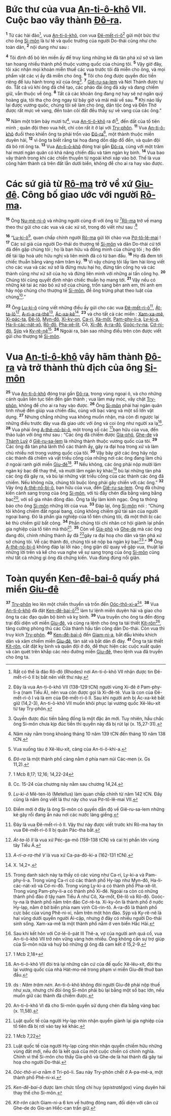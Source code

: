 # Bức thư của vua [An-ti-ô-khô]() VII. Cuộc bao vây thành [Đô-ra]().
<sup><b>1</b></sup> Từ các hải đảo[^1], vua [An-ti-ô-khô](), con vua [Đê-mết-ri-ô]()[^2] gửi một bức thư cho ông [Si-môn]() là tư tế và quốc trưởng của người Do-thái cũng như cho toàn dân, <sup><b>2</b></sup> nội dung như sau :

<sup><b>4</b></sup> Tôi định đổ bộ lên miền ấy để truy lùng những kẻ đã tàn phá xứ sở và làm tan hoang nhiều thành phố thuộc vương quốc của chúng tôi. <sup><b>5</b></sup> Vậy giờ đây, tôi xác nhận mọi khoản miễn thuế các vua trước tôi đã miễn cho ông, và mọi phẩm vật các vị ấy đã miễn cho ông. <sup><b>6</b></sup> Tôi cho ông được quyền đúc tiền riêng để lưu hành trong xứ của ông[^4]. <sup><b>7</b></sup> [Giê-ru-sa-lem]() và Nơi Thánh được tự do. Tất cả vũ khí ông đã chế tạo, các pháo đài ông đã xây và đang chiếm giữ, vẫn thuộc về ông. <sup><b>8</b></sup> Tất cả các khoản ông đang nợ hay sẽ nợ ngân quỹ hoàng gia, tôi tha cho ông ngay từ bây giờ và mãi mãi về sau. <sup><b>9</b></sup> Khi nào lấy lại được vương quốc, chúng tôi sẽ làm cho ông, dân tộc ông và Đền Thờ được rất mực vẻ vang, đến toàn cõi đất đều thấy sự vẻ vang của các ông.”

<sup><b>10</b></sup> Năm một trăm bảy mươi tư[^5], vua [An-ti-ô-khô]() ra đi[^6], đến đất của tổ tiên mình ; quân đội theo vua hết, chỉ còn rất ít ở lại với [Try-phôn](). <sup><b>11</b></sup> Vua [An-ti-ô-khô]() đuổi theo khiến ông ta phải trốn vào [Đô-ra]()[^7], một thành thuộc miền duyên hải, <sup><b>12</b></sup> vì ông ta biết rằng tai hoạ đang dồn dập đổ đến, và quân đội đã bỏ rơi ông ta. <sup><b>13</b></sup> Vua [An-ti-ô-khô]() đóng trại gần [Đô-ra](), cùng với một trăm hai mươi ngàn quân có khả năng chiến đấu và tám ngàn kỵ binh. <sup><b>14</b></sup> Vua bao vây thành trong khi các chiến thuyền từ ngoài khơi xáp vào bờ. Thế là vua công hãm thành cả trên đất lẫn dưới biển, không để cho ai ra hay vào được.


# Các sứ giả từ [Rô-ma]() trở về xứ [Giu-đê](). Công bố giao ước với người [Rô-ma]().
<sup><b>15</b></sup> Ông [Nu-mê-ni-ô]() và những người cùng đi với ông từ [^1*][Rô-ma]() trở về mang theo thư gửi cho các vua và các xứ sở, trong đó viết như sau :[^8]

<sup><b>16</b></sup> “[Lu-ki-ô]()[^9], quan chấp chính người [Rô-ma]() gửi lời chào vua [Pơ-tô-lê-mai]() ! <sup><b>17</b></sup> Các sứ giả của người Do-thái do thượng tế [Si-môn]() và dân Do-thái cử tới đã đến gặp chúng tôi ; họ là bạn hữu và đồng minh của chúng tôi ; họ đến để tái lập hoà ước hữu nghị và liên minh đã có từ ban đầu. <sup><b>18</b></sup> Họ đã đem tới chiếc thuẫn bằng vàng năm trăm ký. <sup><b>19</b></sup> Vì vậy chúng tôi lấy làm hài lòng viết cho các vua và các xứ sở là đừng mưu hại họ, đừng tấn công họ và các thành cũng như xứ sở của họ và đừng liên minh với những ai tấn công họ. <sup><b>20</b></sup> Chúng tôi cũng quyết định nhận chiếc thuẫn họ mang tới. <sup><b>21</b></sup> Vậy nếu có những kẻ tai ác nào bỏ xứ sở của chúng, trốn sang bên anh em, thì anh em hãy nộp chúng cho thượng tế [Si-môn](), để ông trừng phạt theo luật của chúng[^10].”

<sup><b>22</b></sup> Ông [Lu-ki-ô]() cũng viết những điều ấy gửi cho các vua [Đê-mết-ri-ô]()[^11], [Át-ta-lô]()[^12], [A-ri-a-ra-thê]()[^13], [Ác-xa-kê]()[^14], <sup><b>23</b></sup> và cho tất cả các miền : [Xam-xa-mê](), [Xi-pác-ta](), [Đê-lô](), [Myn-đô](), [Xi-ky-on](), [Ca-ri](), [Xa-mốt](), [Pam-phy-li-a](), [Ly-ki-a](), [Ha-li-các-nát-xô](), [Rô-đô](), [Pha-xê-lít](), Cô, [Xi-đê](), [A-ra-đô](), [Goóc-ty-na](), [Cơ-ni-đô](), [Sýp]() và [Ky-rê-nê]()[^15]. <sup><b>24</b></sup> Ngoài ra, bản sao những điều trên còn được viết gửi cho thượng tế [Si-môn]().


# Vua [An-ti-ô-khô]() vây hãm thành [Đô-ra]() và trở thành thù địch của ông [Si-môn]()
<sup><b>25</b></sup> Vua [An-ti-ô-khô]() đóng trại gần [Đô-ra](), trong vùng ngoại ô, và cho những cánh quân liên tục tiến đến gần thành ; vua làm máy móc, vây chặt [Try-phôn](), không để cho ai ra hay vào được. <sup><b>26</b></sup> Ông [Si-môn]() phái hai ngàn quân tinh nhuệ đến giúp vua chiến đấu, cùng với bạc vàng và một số lớn vật dụng. <sup><b>27</b></sup> Nhưng chẳng những vua không muốn nhận, mà còn đi ngược lại những điều trước đây vua đã giao ước với ông và coi ông như người xa lạ[^16]. <sup><b>28</b></sup> Vua phái ông [A-thê-nô-bi-ô](), một trong số các [^2*]bạn hữu của vua, đến thảo luận với ông như sau : “Các ông đã chiếm được [Gia-phô](), [Ghe-de]() và [Thành Luỹ]() ở [Giê-ru-sa-lem]() là những thành thuộc vương quốc của tôi. <sup><b>29</b></sup> Các ông đã tàn phá lãnh thổ các thành ấy, gây ra đại hoạ trong xứ và làm chủ nhiều nơi trong vương quốc của tôi. <sup><b>30</b></sup> Vậy bây giờ các ông hãy nộp các thành đã chiếm và vật triều cống của những nơi các ông đang làm chủ ở ngoài ranh giới miền [Giu-đê]()[^17]. <sup><b>31</b></sup> Nếu không, các ông phải nộp mười lăm ngàn ký bạc để thay thế, và mười lăm ngàn ký khác[^18] bù lại những tàn phá các ông đã gây ra, và bù lại những vật triều cống của các thành các ông đã chiếm. Nếu không nữa, chúng tôi buộc lòng phải gây chiến với các ông.” <sup><b>32</b></sup> Vậy ông [A-thê-nô-bi-ô](), bạn hữu của vua, đến [Giê-ru-sa-lem](). Ông đã chứng kiến cảnh sang trọng của ông [Si-môn](), với tủ đầy chén đĩa bằng vàng bằng bạc[^19], với số gia nhân đông đảo. Ông ta lấy làm kinh ngạc. Ông ta thông báo cho ông [Si-môn]() những lời của vua. <sup><b>33</b></sup> Đáp lại, ông [Si-môn]() nói : “Chúng tôi không chiếm đất ngoại bang, cũng không chiếm giữ tài sản của người ngoại bang. Đó là phần gia nghiệp của tổ tiên chúng tôi, đã một thời bị các kẻ thù chiếm giữ bất công. <sup><b>34</b></sup> Phần chúng tôi chỉ nhân cơ hội giành lại phần gia nghiệp của tổ tiên mà thôi[^20]. <sup><b>35</b></sup> Còn về [Gia-phô]() và [Ghe-de]() mà các ông đang đòi, chính những thành ấy đã [^3*]gây ra đại hoạ cho dân và tàn phá xứ sở chúng tôi. Về các thành đó, chúng tôi sẽ nộp ba ngàn ký bạc[^21].” <sup><b>36</b></sup> Ông [A-thê-nô-bi-ô]() không đáp lại lời nào ; ông giận dữ quay về gặp vua, thuật lại những lời trên và kể cho vua nghe về sự sang trọng của ông [Si-môn]() cũng như tất cả những gì ông đã chứng kiến. Vua đùng đùng nổi giận.


# Toàn quyền [Ken-đê-bai-ô]() quấy phá miền [Giu-đê]()
<sup><b>37</b></sup> [Try-phôn]() leo lên một chiến thuyền và trốn đến [Oóc-thô-xi-a]()[^22]. <sup><b>38</b></sup> Vua [An-ti-ô-khô]() đã đặt [Ken-đê-bai-ô]()[^23] làm tư lệnh miền duyên hải và giao cho ông ta các đạo quân bộ binh và kỵ binh. <sup><b>39</b></sup> Vua truyền cho ông ta đến đóng trại đối diện với miền [Giu-đê](), và cũng ra lệnh cho ông ta tái thiết [Kít-rôn]()[^24], tăng cường phòng thủ các Cửa thành hầu tấn công dân Do-thái. Còn vua thì truy kích [Try-phôn](). <sup><b>40</b></sup> [Ken-đê-bai-ô]() đến [Giam-ni-a](), bắt đầu khiêu khích dân và xâm chiếm miền [Giu-đê](), tàn sát và bắt dân đi đày. <sup><b>41</b></sup> Ông ta tái thiết [Kít-rôn](), cắt đặt kỵ binh và quân đội ở đó, để thực hiện các cuộc xuất quân và càn quét trên khắp các nẻo đường miền [Giu-đê](), theo lệnh vua đã truyền cho ông ta.

[^1]: Rất có thể là đảo Rô-đô (Rhodes) nơi An-ti-ô-khô VII nhận được tin Đê-mết-ri-ô II bị bắt nên viết thư này.
[^2]: Đây là vua An-ti-ô-khô VII (138-129 tCN) người vùng Xi-đê ở Pam-phy-li-a (nam Tiểu Á), nên vua còn được gọi là Xi-đê-tê. Vua là con của Đê-mết-ri-ô I và là em của Đê-mết-ri-ô II. Sau khi người anh bị Ác-xa-kê bắt giữ (14,2-3), An-ti-ô-khô VII muốn khôi phục lại vương quốc Xê-lêu-xít từ tay Try-phôn.
[^4]: Quyền được đúc tiền bằng đồng là một đặc ân mới. Tuy nhiên, hầu chắc ông Si-môn chưa kịp đúc tiền thì quyền này đã bị rút lại (x. 15,27-31).
[^5]: Năm này nằm trong khoảng tháng 10 năm 139 tCN đến tháng 10 năm 138 tCN.
[^6]: Vua xuống tàu ở Xê-lêu-xít, cảng của An-ti-ô-khi-a.
[^7]: *Đô-ra* là một thành phố cảng nằm ở phía nam núi Các-men (x. Gs 11,2).
[^8]: Cc. 15-24 của chương này nằm sau chương 14,24.
[^9]: *Lu-ki-ô* Mê-ten-lô (Metellus) làm quan chấp chính từ năm 142 tCN. Đây cũng là năm ông viết lá thư này cho vua Pơ-tô-lê-mai VII.
[^10]: Điểm mới ở đây là ông Si-môn có quyền dẫn độ về Giê-ru-sa-lem những kẻ gây rối đang ẩn náu nơi các nước láng giềng.
[^11]: Đây là vua Đê-mết-ri-ô II. Vậy thư này được viết trước khi Rô-ma hay tin vua Đê-mết-ri-ô II bị quân Pác-tha bắt.
[^12]: *Át-ta-lô II* là vua xứ Péc-ga-mô (159-138 tCN) và cai trị phần lớn vùng tây Tiểu Á.
[^13]: *A-ri-a-ra-thê V* là vua xứ Ca-pa-đô-ki-a (162-131 tCN).
[^14]: X. 14,2+.
[^15]: Trong danh sách này ta thấy có các vùng như Ca-ri, Ly-ki-a và Pam-phy-li-a. Trong vùng Ca-ri có các thành phố Hy-lạp như Myn-đô, Ha-li-các-nát-xô và Cơ-ni-đô. Trong vùng Ly-ki-a có thành phố Pha-xê-lít. Trong vùng Pam-phy-li-a có thành phố Xi-đê. Ngoài ra còn có những thành phố đảo ở tây nam Tiểu Á như Cô, Xa-mốt, Đê-lô và Rô-đô. Goóc-ty-na là thành phố nằm trên đảo Cơ-rê-ta. Xi-ky-ôn là thành phố ở nước Hy-lạp, nằm ở bờ biển phía nam vịnh Cô-rin-tô. A-ra-đô là thành phố cực bắc của vùng Phê-ni-xi, nằm trên một hòn đảo. Sýp và Ky-rê-nê là hai vùng dưới quyền người Ai-cập, nhưng ở đây có nhiều người Do-thái sinh sống. Xam-xa-mê là một thành phố nằm ở ven biển Hắc Hải.
[^16]: Sau khi kết hôn với Cơ-lê-ô-pát III Thê-a, vợ của người anh quá cố, vua An-ti-ô-khô VII trở nên vững vàng hơn nhiều. Ông không cần sự trợ giúp của Si-môn nữa và huỷ bỏ những gì ông đã cam kết ở 15,2-9.
[^17]: An-ti-ô-khô VII đòi trả lại những căn cứ của đế quốc Xê-lêu-xít, đòi thu lại vương quốc của nhà Hát-mo-nê trong phạm vi miền Giu-đê thuở ban đầu.
[^18]: ds : *Năm trăm nén*. An-ti-ô-khô không đòi người Giu-đê phải nộp thuế như xưa, nhưng chỉ đòi ông Si-môn phải bù lại bằng một số bạc lớn, nếu muốn giữ các thành đã chiếm được.
[^19]: An-ti-ô-khô VI đã cho Si-môn quyền sử dụng chén đĩa bằng vàng bạc (x. 11,58).
[^20]: Luật quốc tế của người Hy-lạp nhìn nhận quyền giành lại gia nghiệp của tổ tiên đã bị rơi vào tay kẻ khác.
[^21]: Luật quốc tế của người Hy-lạp cũng nhìn nhận quyền chiếm hữu những vùng đất mới, nếu đó là kết quả của một cuộc chiến có chính nghĩa. Chính vì thế Si-môn cho thấy Gia-phô và Ghe-de là hai thành đã gây tai hoạ cho người Do-thái.
[^22]: *Oóc-thô-xi-a* nằm ở Tri-pô-li. Sau này Try-phôn chết ở A-pa-mê-a, một thành phố Phê-ni-xi.
[^23]: *Ken-đê-bai-ô* được làm chức tổng chỉ huy (*epistratêgos*) vùng duyên hải thay thế cho Si-môn.
[^24]: *Kít-rôn* cách Giam-ni-a 6 km về hướng đông nam, đối diện với căn cứ Ghe-de do Gio-an Hiếc-can trấn giữ.
[^1*]: 1 Mcb 8,17; 12,16; 14,22-24
[^2*]: 1 Mcb 2,18+
[^3*]: 1 Mcb 7,22